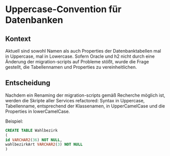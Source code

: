 # Uppercase-Convention für Datenbanken

## Kontext

Aktuell sind sowohl Namen als auch Properties der Datenbanktabellen mal in Uppercase, mal in Lowercase.
Sofern Oracle und h2 nicht durch eine Änderung der migration-scripts auf Probleme stößt, wurde die Frage gestellt, die
Tabellennamen und Properties zu vereinheitlichen.

## Entscheidung

Nachdem ein Renaming der migration-scripts gemäß Recherche möglich ist, werden die Skripte aller Services refactored:
Syntax in Uppercase, Tabellenname, entsprechend der Klassenamen, in UpperCamelCase und die Properties in lowerCamelCase.

Beispiel:

```sql [V1_0__createWahlbezirk.sql]
CREATE TABLE Wahlbezirk
(
id VARCHAR2(36) NOT NULL,
wahlbezirkArt VARCHAR2(3) NOT NULL
)